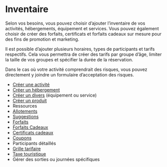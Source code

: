 # Inventaire

Selon vos besoins, vous pouvez choisir d’ajouter l’inventaire de vos activités, hébergements, équipement et services. Vous pouvez également choisir de créer des forfaits, certificats et forfaits cadeaux sur mesure pour des fins de promotion et marketing. 

Il est possible d’ajouter plusieurs horaires, types de participants et tarifs respectifs. Cela vous permettra de créer des tarifs par groupe d’âge, limiter la taille de vos groupes et spécifier la durée de la réservation. 

Dans le cas où votre activité comprendrait des risques, vous pouvez directement y joindre un formulaire d’acceptation des risques. 

* [Créer une activité](creer_une_activite.md)
* [Créer un hébergement](creer_un_hebergement.md)
* [Créer un divers](creer_un_divers.md) (équipement ou service)
* [Créer un produit](produits.md)
* Ressources
* [Allotements](allotements.md)
* [Suggestions](suggestions.md)
* [Forfaits](forfaits.md)
* [Forfaits Cadeaux](forfaits_cadeaux.md)
* [Certificats cadeaux](certificats_cadeaux.md)
* [Coupons](coupons.md)
* Participants détaillés
* [Grille tarifaire](grille_tarifaire1.md)
* [Taxe touristique](taxe-touristique.md)
* Gérer des sorties ou journées spécifiques
